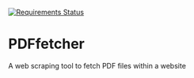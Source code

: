 [![Requirements Status](https://requires.io/github/girishkumarkh/PDFfetcher/requirements.svg?branch=master)](https://requires.io/github/girishkumarkh/PDFfetcher/requirements/?branch=master)
# PDFfetcher
A web scraping tool to fetch PDF files within a website
